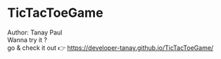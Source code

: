 # TicTacToeGame
Author: Tanay Paul
<br>
Wanna try it ?
<br>
go & check it out 👉 https://developer-tanay.github.io/TicTacToeGame/
